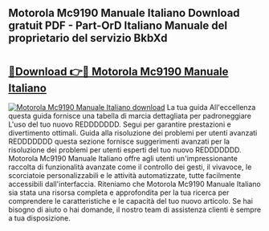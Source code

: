 ## Motorola Mc9190 Manuale Italiano Download gratuit PDF - Part-OrD Italiano Manuale del proprietario del servizio BkbXd

# <h2><a href="http://dfdnwxc.blite.top/?on=Motorola+Mc9190+Manuale+Italiano">🔗Download 👉🔴 Motorola Mc9190 Manuale Italiano</a></h2>

[![Motorola Mc9190 Manuale Italiano download](https://i.imgur.com/lujVjoI.png)](http://dfdnwxc.blite.top/?on=Motorola+Mc9190+Manuale+Italiano)
La tua guida All'eccellenza questa guida fornisce una tabella di marcia dettagliata per padroneggiare L'uso del tuo nuovo REDDDDDDD. Segui per garantire prestazioni e divertimento ottimali. Guida alla risoluzione dei problemi per utenti avanzati REDDDDDDD questa sezione fornisce suggerimenti avanzati per la risoluzione dei problemi per utenti esperti del tuo nuovo REDDDDDDD. Motorola Mc9190 Manuale Italiano offre agli utenti un'impressionante raccolta di funzionalità avanzate come il controllo dei gesti, il vivavoce, le scorciatoie personalizzabili e le attività automatizzate, tutte facilmente accessibili dall'interfaccia. Riteniamo che Motorola Mc9190 Manuale Italiano sia stata una risorsa completa e approfondita per la tua ricerca per comprendere le caratteristiche e le capacità del tuo nuovo articolo. Se hai bisogno di aiuto o hai domande, il nostro team di assistenza clienti è sempre a tua disposizione.

